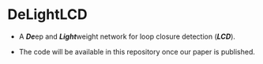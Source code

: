 # DeLightLCD
- A ***De***ep and ***Light***weight network for loop closure detection (***LCD***).

- The code will be available in this repository once our paper is published.

